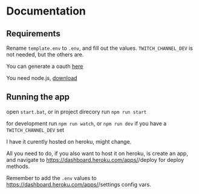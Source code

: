 # Documentation

## Requirements

Rename `template.env` to `.env`, 
and fill out the values.
`TWITCH_CHANNEL_DEV` is not needed, but the others are.

You can generate a oauth [here](https://twitchapps.com/tmi/)

You need node.js, [download](https://nodejs.org/en/)

## Running the app

open `start.bat`,
or in project direcory run `npm run start`

for development run `npm run watch`, or `npm run dev` if you have a `TWITCH_CHANNEL_DEV` set

I have it curently hosted on heroku, might change.

All you need to do, if you also want to host it on heroku, is create an app, and navigate to
https://dashboard.heroku.com/apps/<your-app>/deploy for deploy methods.

Remember to add the `.env` values to https://dashboard.heroku.com/apps/<your-app>/settings config vars.
